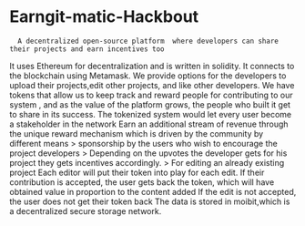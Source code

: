 # Earngit-matic-Hackbout
      A decentralized open-source platform  where developers can share their projects and earn incentives too
It uses Ethereum for decentralization and is written in solidity.
It connects to the blockchain using Metamask. 
We provide options for the developers to upload their projects,edit other projects, and like other developers.
We have tokens that allow us to keep track and reward people for contributing to our system , and as the value of the platform grows, the people who built it get to share in its success.
The tokenized system would let every user become a stakeholder in the network
Earn an additional stream of revenue through the unique reward mechanism which is driven by the community by different means
    > sponsorship by the users who wish to encourage the project developers
    > Depending on the upvotes the developer gets for his project they gets incentives accordingly.
    > For editing an already existing project Each editor will put their token into play for each edit.
      If their contribution is accepted, the user gets back the token, which will have obtained value in proportion to the content added
      If the edit is not accepted, the user does not get their token back
 The data is stored in moibit,which is a decentralized secure storage network.


